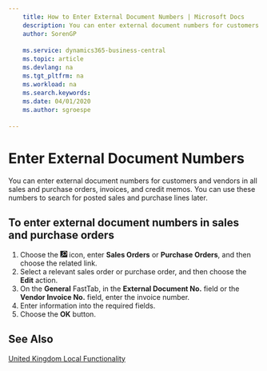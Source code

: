 ```yaml
---
    title: How to Enter External Document Numbers | Microsoft Docs
    description: You can enter external document numbers for customers and vendors in all sales and purchase orders, invoices, and credit memos. You can use these numbers to search for posted sales and purchase lines later.
    author: SorenGP

    ms.service: dynamics365-business-central
    ms.topic: article
    ms.devlang: na
    ms.tgt_pltfrm: na
    ms.workload: na
    ms.search.keywords:
    ms.date: 04/01/2020
    ms.author: sgroespe

---
```

# Enter External Document Numbers
You can enter external document numbers for customers and vendors in all sales and purchase orders, invoices, and credit memos. You can use these numbers to search for posted sales and purchase lines later.  

## To enter external document numbers in sales and purchase orders  

1.  Choose the ![Search for Page or Report](../../media/ui-search/search_small.png "Search for Page or Report icon") icon, enter **Sales Orders** or **Purchase Orders**, and then choose the related link.  
2.  Select a relevant sales order or purchase order, and then choose the **Edit** action.  
3.  On the **General** FastTab, in the **External Document No.** field or the **Vendor Invoice No.** field, enter the invoice number.  
4.  Enter information into the required fields.  
5.  Choose the **OK** button.  

## See Also  
 [United Kingdom Local Functionality](united-kingdom-local-functionality.md)
